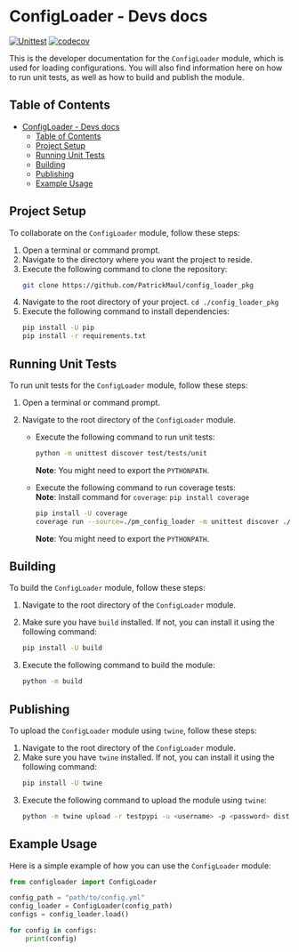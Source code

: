 # ConfigLoader - Devs docs

[![Unittest](https://github.com/PatrickMaul/config_loader_pkg/actions/workflows/unittest.yml/badge.svg)](https://github.com/PatrickMaul/config_loader_pkg/actions/workflows/unittest.yml)
[![codecov](https://codecov.io/gh/PatrickMaul/config_loader_pkg/graph/badge.svg?token=TSJ32TOKBJ)](https://codecov.io/gh/PatrickMaul/config_loader_pkg)

This is the developer documentation for the `ConfigLoader` module, which is used for loading configurations. You will
also find information here on how to run unit tests, as well as how to build and publish the module.

## Table of Contents

<!-- TOC -->
* [ConfigLoader - Devs docs](#configloader---devs-docs)
  * [Table of Contents](#table-of-contents)
  * [Project Setup](#project-setup)
  * [Running Unit Tests](#running-unit-tests)
  * [Building](#building)
  * [Publishing](#publishing)
  * [Example Usage](#example-usage)
<!-- TOC -->

## Project Setup

To collaborate on the `ConfigLoader` module, follow these steps:

1. Open a terminal or command prompt.
2. Navigate to the directory where you want the project to reside.
3. Execute the following command to clone the repository:
   ```bash
   git clone https://github.com/PatrickMaul/config_loader_pkg
   ```
4. Navigate to the root directory of your project. `cd ./config_loader_pkg`
5. Execute the following command to install dependencies:
   ```bash
   pip install -U pip
   pip install -r requirements.txt
   ```

## Running Unit Tests

To run unit tests for the `ConfigLoader` module, follow these steps:

1. Open a terminal or command prompt.

2. Navigate to the root directory of the `ConfigLoader` module.

    - Execute the following command to run unit tests:
       ```bash
       python -m unittest discover test/tests/unit
       ```
      **Note**: You might need to export the `PYTHONPATH`.

    - Execute the following command to run coverage tests:  
       **Note**: Install command for `coverage`: `pip install coverage`
       ```bash
       pip install -U coverage
       coverage run --source=./pm_config_loader -m unittest discover ./test/tests/unit && coverage html -d test/tests/htmlcov
       ```
      **Note**: You might need to export the `PYTHONPATH`.

## Building

To build the `ConfigLoader` module, follow these steps:

1. Navigate to the root directory of the `ConfigLoader` module.
2. Make sure you have `build` installed. If not, you can install it using the following command:
   ```bash
   pip install -U build
   ```

3. Execute the following command to build the module:
   ```bash
   python -m build
   ```

## Publishing

To upload the `ConfigLoader` module using `twine`, follow these steps:

1. Navigate to the root directory of the `ConfigLoader` module.
2. Make sure you have `twine` installed. If not, you can install it using the following command:
   ```bash
   pip install -U twine
   ```
3. Execute the following command to upload the module using `twine`:
   ```bash
   python -m twine upload -r testpypi -u <username> -p <password> dist/*
   ```

## Example Usage

Here is a simple example of how you can use the `ConfigLoader` module:

```python
from configloader import ConfigLoader

config_path = "path/to/config.yml"
config_loader = ConfigLoader(config_path)
configs = config_loader.load()

for config in configs:
    print(config)
```
